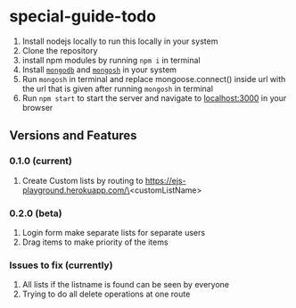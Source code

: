 # special-guide-todo

1.  Install nodejs locally to run this locally in your system
2.  Clone the repository
3.  install npm modules by running `npm i` in terminal
4.  Install [`mongodb`](https://www.youtube.com/watch?v=569Q1VNDOnM) and [`mongosh`](https://www.youtube.com/watch?v=569Q1VNDOnM) in your system
5.  Run `mongosh` in terminal and replace mongoose.connect() inside url with the url that is given after running `mongosh` in terminal
6.  Run `npm start` to start the server and navigate to [localhost:3000](https://localhost:3000) in your browser


## Versions and Features
### 0.1.0 (current)
  1.  Create Custom lists by routing to https://ejs-playground.herokuapp.com/\<customListName\>
  
### 0.2.0 (beta)
  1.  Login form make separate lists for separate users
  2.  Drag items to make priority of the items


### Issues to fix (currently)
  1. All lists if the listname is found can be seen by everyone
  2. Trying to do all delete operations at one route
